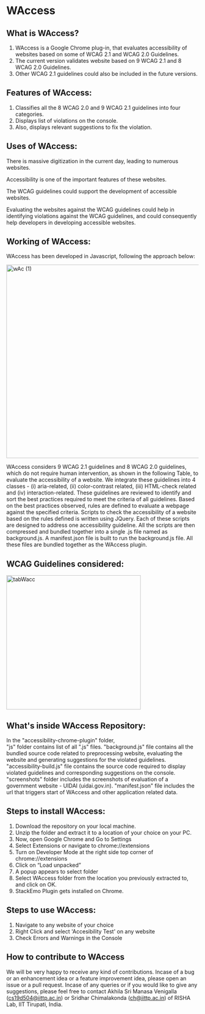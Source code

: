 # WAccess

## What is WAccess?
1. WAccess is a Google Chrome plug-in, that evaluates accessibility of websites based on some of WCAG 2.1 and WCAG 2.0 Guidelines.
2. The current version validates website based on 9 WCAG 2.1 and 8 WCAG 2.0 Guidelines.
3. Other WCAG 2.1 guidelines could also be included in the future versions.

## Features of WAccess:
1. Classifies all the 8 WCAG 2.0 and 9 WCAG 2.1 guidelines into four categories.
2. Displays list of violations on the console.
3. Also, displays relevant suggestions to fix the violation.

## Uses of WAccess:
There is massive digitization in the current day, leading to numerous websites.

Accessibility is one of the important features of these websites.

The WCAG guidelines could support the development of accessible websites.

Evaluating the websites against the WCAG guidelines could help in identifying violations against the WCAG guidelines, and could consequently help developers in developing accessible websites.

## Working of WAccess:
WAccess has been developed in Javascript, following the approach below:  

<img width="507" alt="wAc (1)" src="https://user-images.githubusercontent.com/42757231/110108104-c6b01f00-7dd1-11eb-9695-c12cd3255aa5.PNG">

WAccess considers 9 WCAG 2.1 guidelines and 8 WCAG 2.0 guidelines, which do not require human intervention, as shown in the following Table, to evaluate the accessibility of a website. 
We integrate these guidelines into 4 classes - (i) aria-related, (ii) color-contrast related, (iii) HTML-check related and (iv) interaction-related.
These guidelines are reviewed to identify and sort the best practices required to meet the criteria of all guidelines. 
Based on the best practices observed, rules are defined to evaluate a webpage against the specified criteria. 
Scripts to check the accessibility of a website based on the rules defined is written using JQuery. 
Each of these scripts are designed to address one accessibility guideline. 
All the scripts are then compressed and bundled together into a single .js file named as background.js. 
A manifest.json file is built to run the background.js file. 
All these files are bundled together as the WAccess plugin.


## WCAG Guidelines considered:

<img width="352" alt="tabWacc" src="https://user-images.githubusercontent.com/42757231/110108814-a5036780-7dd2-11eb-8730-cb18311fef6b.PNG">


## What's inside WAccess Repository:
In the "accessibility-chrome-plugin" folder,   
"js" folder contains list of all ".js" files.
"background.js" file contains all the bundled source code related to preprocessing website, evaluating the website and generating suggestions for the violated guidelines.
"accessibility-build.js" file contains the source code required to display violated guidelines and corresponding suggestions on the console.
"screenshots" folder includes the screenshots of evaluation of a government website - UIDAI (uidai.gov.in).
"manifest.json" file includes the url that triggers start of WAccess and other application related data.


## Steps to install WAccess:
1. Download the repository on your local machine.  
2. Unzip the folder and extract it to a location of your choice on your PC.  
3. Now, open Google Chrome and Go to Settings  
4. Select Extensions or navigate to chrome://extensions  
5. Turn on Developer Mode at the right side top corner of chrome://extensions  
6. Click on “Load unpacked”  
7. A popup appears to select folder  
8. Select WAccess folder from the location you previously extracted to, and click on OK.  
9. StackEmo Plugin gets installed on Chrome.  

## Steps to use WAccess:
1. Navigate to any website of your choice 
2. Right Click and select 'Accesibility Test' on any website
3. Check Errors and Warnings in the Console


## How to contribute to WAccess
We will be very happy to receive any kind of contributions. Incase of a bug or an enhancement idea or a feature improvement idea, please open an issue or a pull request. Incase of any queries or if you would like to give any suggestions, please feel free to contact Akhila Sri Manasa Venigalla (cs19d504@iittp.ac.in) or Sridhar Chimalakonda (ch@iittp.ac.in) of RISHA Lab, IIT Tirupati, India.
